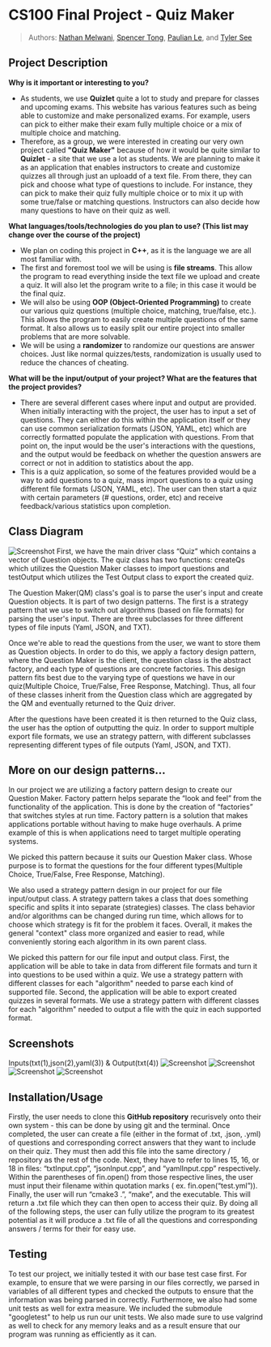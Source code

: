 # CS100 Final Project - Quiz Maker
 
 

 > Authors: [Nathan Melwani](https://github.com/NateM135), [Spencer Tong](https://github.com/Diplett), [Paulian Le](https://github.com/paulian7), and [Tyler See](https://github.com/tylers122)


## Project Description
**Why is it important or interesting to you?**
 - As students, we use **Quizlet** quite a lot to study and prepare for classes and upcoming exams. This website has various features such as being able to customize and make personalized exams. For example, users can pick to either make their exam fully multiple choice or a mix of multiple choice and matching. 
 - Therefore, as a group, we were interested in creating our very own project called **"Quiz Maker"** because of how it would be quite similar to **Quizlet** - a site that we use a lot as students. We are planning to make it as an application that enables instructors to create and customize quizzes all through just an uploadd of a text file. From there, they can pick and choose what type of questions to include. For instance, they can pick to make their quiz fully multiple choice or to mix it up with some true/false or matching questions. Instructors can also decide how many questions to have on their quiz as well.

 **What languages/tools/technologies do you plan to use? (This list may change over the course of the project)**
 - We plan on coding this project in **C++**, as it is the language we are all most familiar with.
 - The first and foremost tool we will be using is **file streams**. This allow the program to read everything inside the text file we upload and create a quiz. It will also let the program write to a file; in this case it would be the final quiz. 
 - We will also be using **OOP (Object-Oriented Programming)** to create our various quiz questions (multiple choice, matching, true/false, etc.). This allows the program to easily create multiple questions of the same format. It also allows us to easily split our entire project into smaller problems that are more solvable.
  - We will be using a **randomizer** to randomize our questions are answer choices. Just like normal quizzes/tests, randomization is usually used to reduce the chances of cheating.

**What will be the input/output of your project? What are the features that the project provides?**
  - There are several different cases where input and output are provided. When initially interacting with the project, the user has to input a set of questions. They can either do this within the application itself or they can use common serialization formats (JSON, YAML, etc) which are correctly formatted populate the application with questions. From that point on, the input would be the user's interactions with the questions, and the output would be feedback on whether the question answers are correct or not in addition to statistics about the app.
  - This is a quiz application, so some of the features provided would be a way to add questions to a quiz, mass import questions to a quiz using different file formats (JSON, YAML, etc). The user can then start a quiz with certain parameters (# questions, order, etc) and receive feedback/various statistics upon completion.

## Class Diagram

![Screenshot](https://raw.githubusercontent.com/cs100/final-project-nmelw002-ple061-stong019-tsee001/master/Quiz%20Maker%20UML%20Diagram.png?token=APMEK2WNI7W3EHSNPRPMLCTBV54CM)
  First, we have the main driver class “Quiz” which contains a vector of Question objects. The quiz class has two functions: createQs which utilizes the Question Maker classes to import questions and testOutput which utilizes the Test Output class to export the created quiz. 

 The Question Maker(QM) class's goal is to parse the user's input and create Question objects. It is part of two design patterns. The first is a strategy pattern that we use to switch out algorithms (based on file formats) for parsing the user's input. There are three subclasses for three different types of file inputs (Yaml, JSON, and TXT).

  Once we're able to read the questions from the user, we want to store them as Question objects. In order to do this, we apply a factory design pattern, where the Question Maker is the client, the question class is the abstract factory, and each type of questions are concrete factories. This design pattern fits best due to the varying type of questions we have in our quiz(Multiple Choice, True/False, Free Response, Matching). Thus, all four of these classes inherit from the Question class which are aggregated by the QM and eventually returned to the Quiz driver.

  After the questions have been created it is then returned to the Quiz class, the user has the option of outputting the quiz. In order to support multiple export file formats, we use an strategy pattern, with different subclasses representing different types of file outputs (Yaml, JSON, and TXT).

## More on our design patterns... 

In our project we are utilizing a factory pattern design to create our Question Maker. Factory pattern helps separate the “look and feel” from the functionality of the application. This is done by the creation of “factories” that switches styles at run time. Factory pattern is a solution that makes applications portable without having to make huge overhauls. A prime example of this is when applications need to target multiple operating systems.

We picked this pattern because it suits our Question Maker class. Whose purpose is to format the questions for the four different types(Multiple Choice, True/False, Free Response, Matching).

We also used a strategy pattern design in our project for our file input/output class. A strategy pattern takes a class that does something specific and splits it into separate (strategies) classes. The class behavior and/or algorithms can be changed during run time, which allows for to choose which strategy is fit for the problem it faces. Overall, it makes the general "context" class more organized and easier to read, while conveniently storing each algorithm in its own parent class.

We picked this pattern for our file input and output class. First, the application will be able to take in data from different file formats and turn it into questions to be used within a quiz. We use a strategy pattern with different classes for each "algorithm" needed to parse each kind of supported file. Second, the application will be able to export created quizzes in several formats. We use a strategy pattern with different classes for each "algorithm" needed to output a file with the quiz in each supported format.
 
 ## Screenshots 
 Inputs(txt(1),json(2),yaml(3)) & Output(txt(4))
 ![Screenshot](https://raw.githubusercontent.com/cs100/final-project-nmelw002-ple061-stong019-tsee001/master/txtInput.png?token=APMEK2WMJHREYYJ6F3PIZYDBV53YS)
 ![Screenshot](https://raw.githubusercontent.com/cs100/final-project-nmelw002-ple061-stong019-tsee001/master/jsonInput.png?token=APMEK2SZXSDXCDKIWRABLI3BV533Q)
 ![Screenshot](https://raw.githubusercontent.com/cs100/final-project-nmelw002-ple061-stong019-tsee001/master/ymlInput.png?token=APMEK2SKOAWEXHON2BSQGHDBV535G)
 ![Screenshot](https://raw.githubusercontent.com/cs100/final-project-nmelw002-ple061-stong019-tsee001/master/txtOutput.png?token=APMEK2SNL4HDJZ563LTLEULBV536S)
 
 ## Installation/Usage
 Firstly, the user needs to clone this **GitHub repository** recurisvely onto their own system - this can be done by using git and the terminal. Once completed, the user can create a file (either in the format of .txt, .json, .yml) of questions and corresponding correct answers that they want to include on their quiz. They must then add this file into the same directory / repository as the rest of the code. Next, they have to refer to lines 15, 16, or 18 in files: “txtInput.cpp”, “jsonInput.cpp”, and “yamlInput.cpp” respectively. Within the parentheses of fin.open() from those respective lines, the user must input their filename within quotation marks ( ex. fin.open(“test.yml”)). Finally, the user will run “cmake3 .”, “make”,  and the executable. This will return a .txt file which they can then open to access their quiz. By doing all of the following steps, the user can fully utilize the program to its greatest potential as it will produce a .txt file of all the questions and corresponding answers / terms for their for easy use.
 
 
 ## Testing
 To test our project, we initially tested it with our base test case first. For example, to ensure that we were parsing in our files correctly, we parsed in variables of all different types and checked the outputs to ensure that the information was being parsed in correctly. Furthermore, we also had some unit tests as well for extra measure. We included the submodule "googletest" to help us run our unit tests. We also made sure to use valgrind as well to check for any memory leaks and as a result ensure that our program was running as efficiently as it can.
